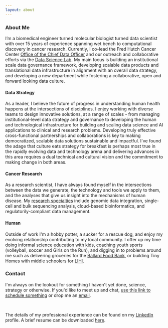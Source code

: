 ```yaml
---
layout: about 
---
```



### About Me
I’m a biomedical engineer turned molecular biologist turned data scientist with over 15 years of experience spanning wet bench to computational discovery in cancer research. Currently, I co-lead the Fred Hutch Cancer Center [Office of the Chief Data Officer](https://ocdo.fredhutch.org/) and our outreach and collaborative efforts via the [Data Science Lab](https://hutchdatascience.org/).  My main focus is building an institutional scale data governance framework, developing scalable data products and translational data infrastructure in alignment with an overall data strategy, and developing a new department while fostering a collaborative, open and forward looking data culture.


#### Data Strategy
As a leader, I believe the future of progress in understanding human health happens at the intersections of disciplines. I enjoy working with diverse teams to design innovative solutions, at a range of scales - from managing institutional-level data strategy and governance to developing the human and technological infrastructure for building and scaling data science and AI applications to clinical and research problems. Developing truly effective cross-functional partnerships and collaborations is key to making democratized, scalable data solutions sustainable and impactful.  I've found the adage that culture eats strategy for breakfast is perhaps most true in the rapidly evolving data and technology arena and delivering advances in this area requires a dual technical and cultural vision and the commitment to making change in both areas.

#### Cancer Research
As a research scientist, I have always found myself in the intersections between the data we generate, the technology and tools we apply to them, and the analyses that give us insight into the mechanisms of human disease. My [research specialties](/research) include genomic data integration, single-cell and bulk sequencing analysis, cloud-based bioinformatics, and regulatorily-compliant data management. 



#### Human
Outside of work I'm a hobby potter, a sucker for a rescue dog, and enjoy my evolving relationship contributing to my local community.  I offer up my time doing informal science education with kids, coaching youth sports (volleyball, soccer and Girls on the Run), and digging in to problems around me such as delivering groceries for the [Ballard Food Bank](https://www.ballardfoodbank.org/), or building Tiny Homes with middle schoolers for [LIHI](https://www.lihihousing.org/).  



### Contact
I'm always on the lookout for something I haven't yet done, science, strategy or otherwise. If you'd like to meet up and chat, [use this link to schedule something](https://calendly.com/amypag/chat) or drop me an [email](mailto:amy.tdlr+public@gmail.com).

<br/>


The details of my professional experience can be found on my [LinkedIn](https://www.linkedin.com/in/amy-paguirigan-75a7299/) profile.  A brief resume can be downloaded [here](/assets/public-Paguirigan-2023.pdf).






